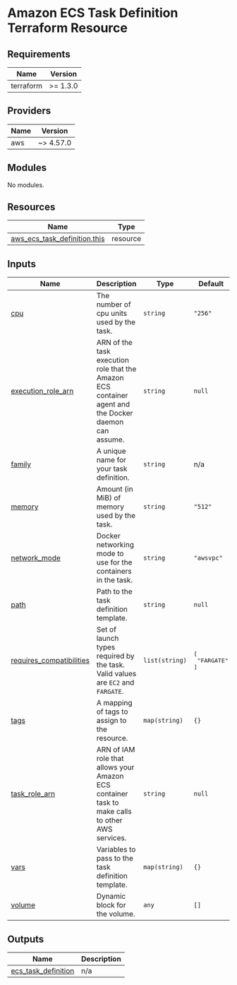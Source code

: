 # Amazon ECS Task Definition Terraform Resource

## Requirements

| Name      | Version  |
|-----------|----------|
| terraform | >= 1.3.0 |

## Providers

| Name | Version   |
|------|-----------|
| aws  | ~> 4.57.0 |

## Modules

No modules.

## Resources

| Name | Type |
|------|------|
| [aws_ecs_task_definition.this](https://registry.terraform.io/providers/hashicorp/aws/latest/docs/resources/ecs_task_definition) | resource |

## Inputs

| Name | Description | Type | Default | Required |
|------|-------------|------|---------|:--------:|
| <a name="input_cpu"></a> [cpu](#input\_cpu) | The number of cpu units used by the task. | `string` | `"256"` | no |
| <a name="input_execution_role_arn"></a> [execution\_role\_arn](#input\_execution\_role\_arn) | ARN of the task execution role that the Amazon ECS container agent and the Docker daemon can assume. | `string` | `null` | no |
| <a name="input_family"></a> [family](#input\_family) | A unique name for your task definition. | `string` | n/a | yes |
| <a name="input_memory"></a> [memory](#input\_memory) | Amount (in MiB) of memory used by the task. | `string` | `"512"` | no |
| <a name="input_network_mode"></a> [network\_mode](#input\_network\_mode) | Docker networking mode to use for the containers in the task. | `string` | `"awsvpc"` | no |
| <a name="input_path"></a> [path](#input\_path) | Path to the task definition template. | `string` | `null` | no |
| <a name="input_requires_compatibilities"></a> [requires\_compatibilities](#input\_requires\_compatibilities) | Set of launch types required by the task. Valid values are `EC2` and `FARGATE`. | `list(string)` | <pre>[<br>  "FARGATE"<br>]</pre> | no |
| <a name="input_tags"></a> [tags](#input\_tags) | A mapping of tags to assign to the resource. | `map(string)` | `{}` | no |
| <a name="input_task_role_arn"></a> [task\_role\_arn](#input\_task\_role\_arn) | ARN of IAM role that allows your Amazon ECS container task to make calls to other AWS services. | `string` | `null` | no |
| <a name="input_vars"></a> [vars](#input\_vars) | Variables to pass to the task definition template. | `map(string)` | `{}` | no |
| <a name="input_volume"></a> [volume](#input\_volume) | Dynamic block for the volume. | `any` | `[]` | no |

## Outputs

| Name | Description |
|------|-------------|
| <a name="output_ecs_task_definition"></a> [ecs\_task\_definition](#output\_ecs\_task\_definition) | n/a |
